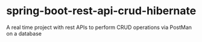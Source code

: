 # spring-boot-rest-api-crud-hibernate
A real time project with rest APIs to perform CRUD operations via PostMan on a database 
